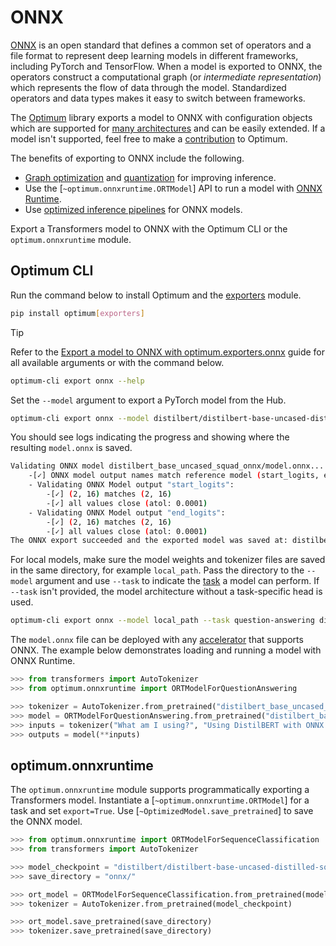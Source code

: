 <!--Copyright 2020 The HuggingFace Team. All rights reserved.

Licensed under the Apache License, Version 2.0 (the "License"); you may not use this file except in compliance with
the License. You may obtain a copy of the License at

http://www.apache.org/licenses/LICENSE-2.0

Unless required by applicable law or agreed to in writing, software distributed under the License is distributed on
an "AS IS" BASIS, WITHOUT WARRANTIES OR CONDITIONS OF ANY KIND, either express or implied. See the License for the
specific language governing permissions and limitations under the License.

⚠️ Note that this file is in Markdown but contain specific syntax for our doc-builder (similar to MDX) that may not be
rendered properly in your Markdown viewer.

-->

# ONNX

[ONNX](http://onnx.ai) is an open standard that defines a common set of operators and a file format to represent deep learning models in different frameworks, including PyTorch and TensorFlow. When a model is exported to ONNX, the operators construct a computational graph (or *intermediate representation*) which represents the flow of data through the model. Standardized operators and data types makes it easy to switch between frameworks.

The [Optimum](https://huggingface.co/docs/optimum/index) library exports a model to ONNX with configuration objects which are supported for [many architectures](https://huggingface.co/docs/optimum/exporters/onnx/overview) and can be easily extended. If a model isn't supported, feel free to make a [contribution](https://huggingface.co/docs/optimum/exporters/onnx/usage_guides/contribute) to Optimum.

The benefits of exporting to ONNX include the following.

- [Graph optimization](https://huggingface.co/docs/optimum/onnxruntime/usage_guides/optimization) and [quantization](https://huggingface.co/docs/optimum/onnxruntime/usage_guides/quantization) for improving inference.
- Use the [`~optimum.onnxruntime.ORTModel`] API to run a model with [ONNX Runtime](https://onnxruntime.ai/).
- Use [optimized inference pipelines](https://huggingface.co/docs/optimum/main/en/onnxruntime/usage_guides/pipelines) for ONNX models.

Export a Transformers model to ONNX with the Optimum CLI or the `optimum.onnxruntime` module.

## Optimum CLI

Run the command below to install Optimum and the [exporters](https://huggingface.co/docs/optimum/exporters/overview) module.

```bash
pip install optimum[exporters]
```

> [!TIP]
> Refer to the [Export a model to ONNX with optimum.exporters.onnx](https://huggingface.co/docs/optimum/exporters/onnx/usage_guides/export_a_model#exporting-a-model-to-onnx-using-the-cli) guide for all available arguments or with the command below.
> ```bash
> optimum-cli export onnx --help
> ```

Set the `--model` argument to export a PyTorch model from the Hub.

```bash
optimum-cli export onnx --model distilbert/distilbert-base-uncased-distilled-squad distilbert_base_uncased_squad_onnx/
```

You should see logs indicating the progress and showing where the resulting `model.onnx` is saved.

```bash
Validating ONNX model distilbert_base_uncased_squad_onnx/model.onnx...
	-[✓] ONNX model output names match reference model (start_logits, end_logits)
	- Validating ONNX Model output "start_logits":
		-[✓] (2, 16) matches (2, 16)
		-[✓] all values close (atol: 0.0001)
	- Validating ONNX Model output "end_logits":
		-[✓] (2, 16) matches (2, 16)
		-[✓] all values close (atol: 0.0001)
The ONNX export succeeded and the exported model was saved at: distilbert_base_uncased_squad_onnx
```

For local models, make sure the model weights and tokenizer files are saved in the same directory, for example `local_path`. Pass the directory to the `--model` argument and use `--task` to indicate the [task](https://huggingface.co/docs/optimum/exporters/task_manager) a model can perform. If `--task` isn't provided, the model architecture without a task-specific head is used.

```bash
optimum-cli export onnx --model local_path --task question-answering distilbert_base_uncased_squad_onnx/
```

The `model.onnx` file can be deployed with any [accelerator](https://onnx.ai/supported-tools.html#deployModel) that supports ONNX. The example below demonstrates loading and running a model with ONNX Runtime.

```python
>>> from transformers import AutoTokenizer
>>> from optimum.onnxruntime import ORTModelForQuestionAnswering

>>> tokenizer = AutoTokenizer.from_pretrained("distilbert_base_uncased_squad_onnx")
>>> model = ORTModelForQuestionAnswering.from_pretrained("distilbert_base_uncased_squad_onnx")
>>> inputs = tokenizer("What am I using?", "Using DistilBERT with ONNX Runtime!", return_tensors="pt")
>>> outputs = model(**inputs)
```

## optimum.onnxruntime

The `optimum.onnxruntime` module supports programmatically exporting a Transformers model. Instantiate a [`~optimum.onnxruntime.ORTModel`] for a task and set `export=True`. Use [`~OptimizedModel.save_pretrained`] to save the ONNX model.

```python
>>> from optimum.onnxruntime import ORTModelForSequenceClassification
>>> from transformers import AutoTokenizer

>>> model_checkpoint = "distilbert/distilbert-base-uncased-distilled-squad"
>>> save_directory = "onnx/"

>>> ort_model = ORTModelForSequenceClassification.from_pretrained(model_checkpoint, export=True)
>>> tokenizer = AutoTokenizer.from_pretrained(model_checkpoint)

>>> ort_model.save_pretrained(save_directory)
>>> tokenizer.save_pretrained(save_directory)
```
